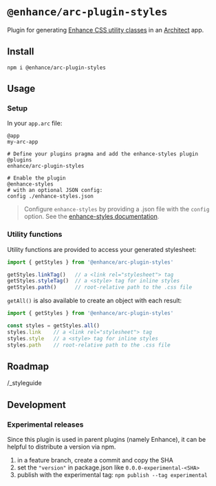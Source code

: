 # `@enhance/arc-plugin-styles`

Plugin for generating [Enhance CSS utility classes](https://github.com/enhance-dev/enhance-styles) in an [Architect](https://arc.codes) app.

## Install

```
npm i @enhance/arc-plugin-styles
```

## Usage

### Setup

In your `app.arc` file:

```arc
@app
my-arc-app

# Define your plugins pragma and add the enhance-styles plugin
@plugins
enhance/arc-plugin-styles

# Enable the plugin
@enhance-styles
# with an optional JSON config:
config ./enhance-styles.json
```

> Configure `enhance-styles` by providing a .json file with the `config` option. See the [enhance-styles documentation](https://github.com/enhance-dev/enhance-styles).

### Utility functions

Utility functions are provided to access your generated stylesheet:

```js
import { getStyles } from '@enhance/arc-plugin-styles'

getStyles.linkTag()   // a <link rel="stylesheet"> tag
getStyles.styleTag()  // a <style> tag for inline styles
getStyles.path()      // root-relative path to the .css file
```

`getAll()` is also available to create an object with each result:

```js
import { getStyles } from '@enhance/arc-plugin-styles'

const styles = getStyles.all()
styles.link    // a <link rel="stylesheet"> tag
styles.style   // a <style> tag for inline styles
styles.path    // root-relative path to the .css file
```

## Roadmap

/_styleguide

## Development

### Experimental releases

Since this plugin is used in parent plugins (namely Enhance), it can be helpful to distribute a version via npm.

1. in a feature branch, create a commit and copy the SHA
1. set the `"version"` in package.json like `0.0.0-experimental-<SHA>`
1. publish with the experimental tag: `npm publish --tag experimental`
